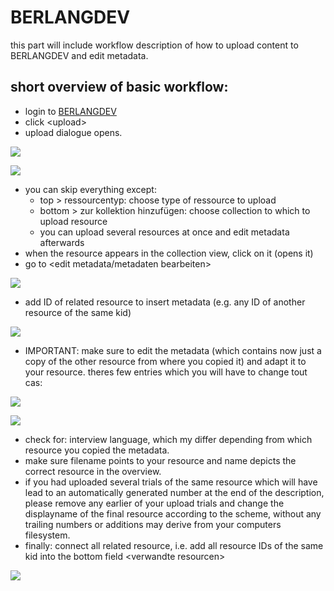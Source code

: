# BERLANGDEV
this part will include workflow description of how to upload content to BERLANGDEV and edit metadata.

## short overview of basic workflow:
- login to [BERLANGDEV][1]
- click \<upload\>
- upload dialogue opens.

![][image-1]

![][image-2]

- you can skip everything except: 
	- top \> ressourcentyp: choose type of ressource to upload
	- bottom \> zur kollektion hinzufügen: choose collection to which to upload resource
	- you can upload several resources at once and edit metadata afterwards
- when the resource appears in the collection view, click on it (opens it)
- go to \<edit metadata/metadaten bearbeiten\>

![][image-3]

- add ID of related resource to insert metadata (e.g. any ID of another resource of the same kid)

![][image-4]

- IMPORTANT: make sure to edit the metadata (which contains now just a copy of the other resource from where you copied it) and adapt it to your resource. theres few entries which you will have to change tout cas:

![][image-5]

![][image-6]

- check for: interview language, which my differ depending from which resource you copied the metadata.
- make sure filename points to your resource and name depicts the correct resource in the overview.
- if you had uploaded several trials of the same resource which will have lead to an automatically generated number at the end of the description, please remove any earlier of your upload trials and change the displayname of the final resource according to the scheme, without any trailing numbers or additions may derive from your computers filesystem.
- finally: connect all related resource, i.e. add all resource IDs of the same kid into the bottom field \<verwandte resourcen\>

![][image-7]


[1]:	https://rs.cms.hu-berlin.de/berlangdev/pages/collection_manage.php

[image-1]:	https://ada-sub.dh-index.org/school/api/png/ses-overview/berlang_res_type.png
[image-2]:	https://ada-sub.dh-index.org/school/api/png/ses-overview/berlang_res_coll.png
[image-3]:	https://ada-sub.dh-index.org/school/api/png/ses-overview/berlang_ed_meta.png
[image-4]:	https://ada-sub.dh-index.org/school/api/png/ses-overview/berlang_copy_meta.png
[image-5]:	https://ada-sub.dh-index.org/school/api/png/ses-overview/berlang_res_name.png
[image-6]:	https://ada-sub.dh-index.org/school/api/png/ses-overview/berlang_res_filename.png
[image-7]:	https://ada-sub.dh-index.org/school/api/png/ses-overview/berlang_rel_res.png